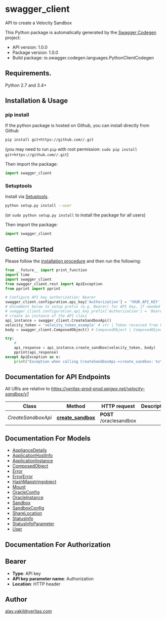 # swagger_client
API to create a Velocity Sandbox

This Python package is automatically generated by the [Swagger Codegen](https://github.com/swagger-api/swagger-codegen) project:

- API version: 1.0.0
- Package version: 1.0.0
- Build package: io.swagger.codegen.languages.PythonClientCodegen

## Requirements.

Python 2.7 and 3.4+

## Installation & Usage
### pip install

If the python package is hosted on Github, you can install directly from Github

```sh
pip install git+https://github.com//.git
```
(you may need to run `pip` with root permission: `sudo pip install git+https://github.com//.git`)

Then import the package:
```python
import swagger_client 
```

### Setuptools

Install via [Setuptools](http://pypi.python.org/pypi/setuptools).

```sh
python setup.py install --user
```
(or `sudo python setup.py install` to install the package for all users)

Then import the package:
```python
import swagger_client
```

## Getting Started

Please follow the [installation procedure](#installation--usage) and then run the following:

```python
from __future__ import print_function
import time
import swagger_client
from swagger_client.rest import ApiException
from pprint import pprint

# Configure API key authorization: Bearer
swagger_client.configuration.api_key['Authorization'] = 'YOUR_API_KEY'
# Uncomment below to setup prefix (e.g. Bearer) for API key, if needed
# swagger_client.configuration.api_key_prefix['Authorization'] = 'Bearer'
# create an instance of the API class
api_instance = swagger_client.CreateSandboxApi()
velocity_token = 'velocity_token_example' # str | Token received from Velocity Oauth API call
body = swagger_client.ComposedObject() # ComposedObject | ComposedObject

try:
    # 
    api_response = api_instance.create_sandbox(velocity_token, body)
    pprint(api_response)
except ApiException as e:
    print("Exception when calling CreateSandboxApi->create_sandbox: %s\n" % e)

```

## Documentation for API Endpoints

All URIs are relative to *https://veritas-prod-prod.apigee.net/velocity-sandbox/v1*

Class | Method | HTTP request | Description
------------ | ------------- | ------------- | -------------
*CreateSandboxApi* | [**create_sandbox**](docs/CreateSandboxApi.md#create_sandbox) | **POST** /oraclesandbox | 


## Documentation For Models

 - [ApplianceDetails](docs/ApplianceDetails.md)
 - [ApplicationHostInfo](docs/ApplicationHostInfo.md)
 - [ApplicationInstance](docs/ApplicationInstance.md)
 - [ComposedObject](docs/ComposedObject.md)
 - [Error](docs/Error.md)
 - [ErrorError](docs/ErrorError.md)
 - [HashMapstringobject](docs/HashMapstringobject.md)
 - [Mount](docs/Mount.md)
 - [OracleConfig](docs/OracleConfig.md)
 - [OracleInstance](docs/OracleInstance.md)
 - [Sandbox](docs/Sandbox.md)
 - [SandboxConfig](docs/SandboxConfig.md)
 - [ShareLocation](docs/ShareLocation.md)
 - [StatusInfo](docs/StatusInfo.md)
 - [StatusInfoParameter](docs/StatusInfoParameter.md)
 - [User](docs/User.md)


## Documentation For Authorization


## Bearer

- **Type**: API key
- **API key parameter name**: Authorization
- **Location**: HTTP header


## Author

alay.vakil@veritas.com

